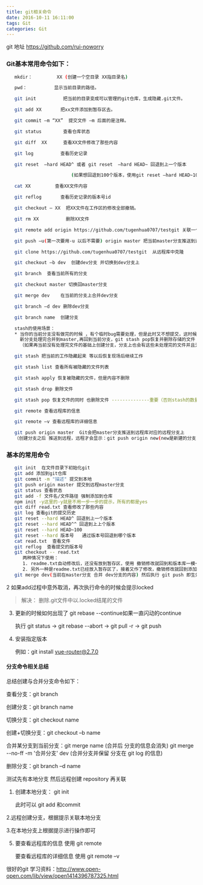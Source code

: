 ```yaml
---
title: git相关命令
date: 2016-10-11 16:11:00
tags: Git
categories: Git
---
```

git 地址 https://github.com/rui-noworry


### Git基本常用命令如下：
``` bash
   mkdir：         XX (创建一个空目录 XX指目录名)

   pwd：          显示当前目录的路径。

   git init          把当前的目录变成可以管理的git仓库，生成隐藏.git文件。

   git add XX       把xx文件添加到暂存区去。

   git commit –m “XX”  提交文件 –m 后面的是注释。

   git status        查看仓库状态

   git diff  XX      查看XX文件修改了那些内容

   git log          查看历史记录

   git reset  –hard HEAD^ 或者 git reset  –hard HEAD~ 回退到上一个版本

                        (如果想回退到100个版本，使用git reset –hard HEAD~100 )

   cat XX         查看XX文件内容

   git reflog       查看历史记录的版本号id

   git checkout — XX  把XX文件在工作区的修改全部撤销。

   git rm XX          删除XX文件

   git remote add origin https://github.com/tugenhua0707/testgit 关联一个远程库

   git push –u(第一次要用-u 以后不需要) origin master 把当前master分支推送到远程库

   git clone https://github.com/tugenhua0707/testgit  从远程库中克隆

   git checkout –b dev  创建dev分支 并切换到dev分支上

   git branch  查看当前所有的分支

   git checkout master 切换回master分支

   git merge dev    在当前的分支上合并dev分支

   git branch –d dev 删除dev分支

   git branch name  创建分支

   stash的使用场景：
   * 当你的当前分支没有做完的时候 ，有个临时bug需要处理，但是此时又不想提交，这时候需要stash 存储起来，然后创建新分支，
     新分支处理完合并到master,再回到当前分支，git stash pop恢复并删除存储的文件
     （如果再当前没有处理完文件的基础上创建分支，分支上也会有这些未处理完的文件并且无法切换到其他分支，所以需要存储）

   git stash 把当前的工作隐藏起来 等以后恢复现场后继续工作

   git stash list 查看所有被隐藏的文件列表

   git stash apply 恢复被隐藏的文件，但是内容不删除

   git stash drop 删除文件

   git stash pop 恢复文件的同时 也删除文件 --------------重要（否则stash的数量会连续累加）

   git remote 查看远程库的信息

   git remote –v 查看远程库的详细信息

   git push origin master  Git会把master分支推送到远程库对应的远程分支上
   （创建分支之后 推送到远程，远程才会显示：git push origin new(new是新建的分支)）
```
### 基本的常用命令
```bash
   git init  在文件目录下初始化git
   git add 添加到git仓库
   git commit -m "描述" 提交到本地
   git push origin master 提交到远程master分支
   git status 查看状态
   git add -f 文件名/文件路径 强制添加到仓库
   npm init -y这里的-y就是不用一步一步的提示，所有的都是yes
   git diff read.txt 查看修改了那些内容
   git log 查看git的提交历史
   git reset --hard HEAD^ 回退到上一个版本
   git reset --hard HEAD^^ 回退到上上个版本
   git reset --hard HEAD~100
   git reset --hard 版本号   通过版本号回退到哪个版本
   cat read.txt  查看文件
   git reflog  查看提交的版本号
   git checkout -- read.txt
      两种情况下使用：
      1. readme.txt自动修改后，还没有放到暂存区，使用 撤销修改就回到和版本库一模一样的状态。
      2. 另外一种是readme.txt已经放入暂存区了，接着又作了修改，撤销修改就回到添加暂存区后的状态
   git merge dev(当前在master分支 合并 dev分支的内容) 然后执行 git push 即生效（成功）

```
2 如果add过程中意外取消，再次执行命令的时候会提示locked

> 解决： 删除.git文件中以.locked结尾的文件

3. 更新的时候如何出现了 git rebase --continue如果一直闪动的continue

   执行 git status -> git rebase --abort -> git pull -r -> git push

4. 安装指定版本

   例如：git install vue-router@2.7.0

#### 分支命令相关总结

   总结创建与合并分支命令如下：

   查看分支：git branch

   创建分支：git branch name

   切换分支：git checkout name

   创建+切换分支：git checkout –b name

   合并某分支到当前分支：git merge name (合并后 分支的信息会消失)
                     git merge --no-ff -m '合并分支' dev (合并分支并保留 分支在 git log 的信息)

   删除分支：git branch –d name

   测试先有本地分支 然后远程创建 repository 再关联

   1. 创建本地分支： git init

      此时可以 git add 和commit

   2.远程创建分支，根据提示关联本地分支

   3.在本地分支上根据提示进行操作即可

5. 要查看远程库的信息 使用 git remote

   要查看远程库的详细信息 使用 git remote –v

很好的git 学习资料：http://www.open-open.com/lib/view/open1414396787325.html

